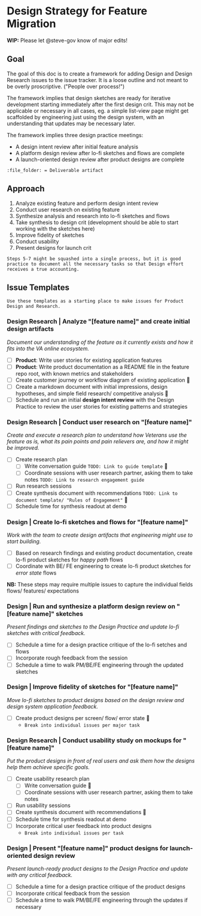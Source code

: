 # Design Strategy for Feature Migration

**WIP:** Please let @steve-gov know of major edits!

## Goal

The goal of this doc is to create a framework for adding Design and Design Research issues to the issue tracker. It is a loose outline and not meant to be overly proscriptive. ("People over process!")

The framework implies that design sketches are ready for iterative development starting immediately after the first design crit. This may not be applicable or necessary in all cases, eg. a simple list-view page might get scaffolded by engineering just using the design system, with an understanding that updates may be necessary later.

The framework implies three design practice meetings:
- A design intent review after initial feature analysis
- A platform design review after lo-fi sketches and flows are complete
- A launch-oriented design review after product designs are complete

`:file_folder: = Deliverable artifact`

## Approach

1. Analyze existing feature and perform design intent review
2. Conduct user research on existing feature
3. Synthesize analysis and research into lo-fi sketches and flows
4. Take synthesis to design crit (development should be able to start working with the sketches here)
5. Improve fidelity of sketches
6. Conduct usability
7. Present designs for launch crit

`Steps 5-7 might be squashed into a single process, but it is good practice to document all the necessary tasks so that Design effort receives a true accounting.`

## Issue Templates

`Use these templates as a starting place to make issues for Product Design and Research.`

### Design Research | Analyze "[feature name]" and create initial design artifacts

_Document our understanding of the feature as it currently exists and how it fits into the VA online ecosystem._

- [ ] **Product**: Write user stories for existing application features
- [ ] **Product**: Write product documentation as a README file in the feature repo root, with known metrics and stakeholders
- [ ] Create customer journey or workflow diagram of existing application :file_folder:
- [ ] Create a markdown document with initial impressions, design hypotheses, and simple field research/ competitive analysis :file_folder:
- [ ] Schedule and run an initial **design intent review** with the Design Practice to review the user stories for existing patterns and strategies

### Design Research | Conduct user research on "[feature name]"

_Create and execute a research plan to understand how Veterans use the feature as is, what its pain points and pain relievers are, and how it might be improved._

- [ ] Create research plan
  - [ ] Write conversation guide `TODO: Link to guide template` :file_folder:
  - [ ] Coordinate sessions with user research partner, asking them to take notes `TODO: Link to research engagement guide`
- [ ] Run research sessions
- [ ] Create synthesis document with recommendations `TODO: Link to document template/ "Rules of Engagement"` :file_folder:
- [ ] Schedule time for synthesis readout at demo

### Design | Create lo-fi sketches and flows for "[feature name]"

_Work with the team to create design artifacts that engineering might use to start building._

- [ ] Based on research findings and existing product documentation, create lo-fi product sketches for _happy path_ flows
- [ ] Coordinate with BE/ FE engineering to create lo-fi product sketches for _error state_ flows

**NB:** These steps may require multiple issues to capture the individual fields flows/ features/ expectations

### Design | Run and synthesize a platform design review on "[feature name]" sketches

_Present findings and sketches to the Design Practice and update lo-fi sketches with critical feedback._

- [ ] Schedule a time for a design practice critique of the lo-fi setches and flows
- [ ] Incorporate rough feedback from the session
- [ ] Schedule a time to walk PM/BE/FE engineering through the updated sketches

### Design | Improve fidelity of sketches for "[feature name]"

_Move lo-fi sketches to product designs based on the design review and design system application feedback._

- [ ] Create product designs per screen/ flow/ error state :file_folder:
  - `Break into individual issues per major task`

### Design Research | Conduct usability study on mockups for "[feature name]"

_Put the product designs in front of real users and ask them how the designs help them achieve specific goals._

- [ ] Create usability research plan
  - [ ] Write conversation guide :file_folder:
  - [ ] Coordinate sessions with user research partner, asking them to take notes
- [ ] Run usability sessions
- [ ] Create synthesis document with recommendations :file_folder:
- [ ] Schedule time for synthesis readout at demo
- [ ] Incorporate critical user feedback into product designs
  - `Break into individual issues per task`

### Design | Present "[feature name]" product designs for launch- oriented design review

_Present launch-ready product designs to the Design Practice and update with any critical feedback._

- [ ] Schedule a time for a design practice critique of the product designs
- [ ] Incorporate critical feedback from the session
- [ ] Schedule a time to walk PM/BE/FE engineering through the updates if necessary
